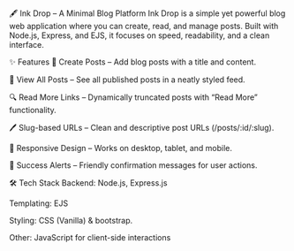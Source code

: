 🖋 Ink Drop – A Minimal Blog Platform
Ink Drop is a simple yet powerful blog web application where you can create, read, and manage posts.
Built with Node.js, Express, and EJS, it focuses on speed, readability, and a clean interface.

✨ Features
📝 Create Posts – Add blog posts with a title and content.

📄 View All Posts – See all published posts in a neatly styled feed.

🔍 Read More Links – Dynamically truncated posts with “Read More” functionality.

🖊 Slug-based URLs – Clean and descriptive post URLs (/posts/:id/:slug).

🔄 Responsive Design – Works on desktop, tablet, and mobile.

💬 Success Alerts – Friendly confirmation messages for user actions.

🛠 Tech Stack
Backend: Node.js, Express.js

Templating: EJS

Styling: CSS (Vanilla) & bootstrap.

Other: JavaScript for client-side interactions
